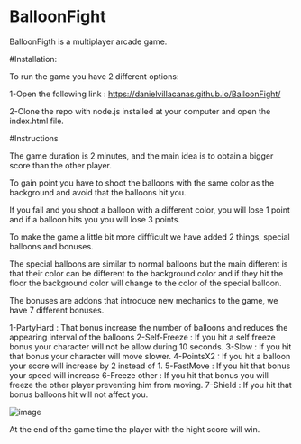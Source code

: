 # BalloonFight

BalloonFigth is a multiplayer arcade game.

#Installation: 

To run the game you have 2 different options:

1-Open the following link :  https://danielvillacanas.github.io/BalloonFight/

2-Clone the repo with node.js installed at your computer and open the index.html file.

#Instructions

The game duration is 2 minutes, and the main idea is to obtain a bigger score than the other player.

To gain point you have to shoot the balloons with the same color as the background and avoid that the balloons hit you.

If you fail and you shoot a balloon with a different color, you will lose 1 point and if a balloon hits you you will lose 3 points.

To make the game a little bit more diffficult we have added 2 things, special balloons and bonuses. 

The special balloons are similar to normal balloons but the main different is that their color can be different to the background color and if they hit the floor
the background color will change to the color of the special balloon.

The bonuses are addons that introduce new mechanics to the game, we have 7 different bonuses.

1-PartyHard : That bonus increase the number of balloons and reduces the appearing interval of the balloons
2-Self-Freeze : If you hit a self freeze bonus your character will not be allow during 10 seconds.
3-Slow : If you hit that bonus your character will move slower.
4-PointsX2 : If you hit a balloon your score will increase by 2 instead of 1.
5-FastMove : If you hit that bonus your speed will increase
6-Freeze other : If you hit that bonus you will freeze the other player preventing him from moving.
7-Shield : If you hit that bonus balloons hit will not affect you.

![image](https://user-images.githubusercontent.com/46814661/140499175-9d113778-fab2-4290-be32-c99779006c10.png)


At the end of the game time the player with the hight score will win.

